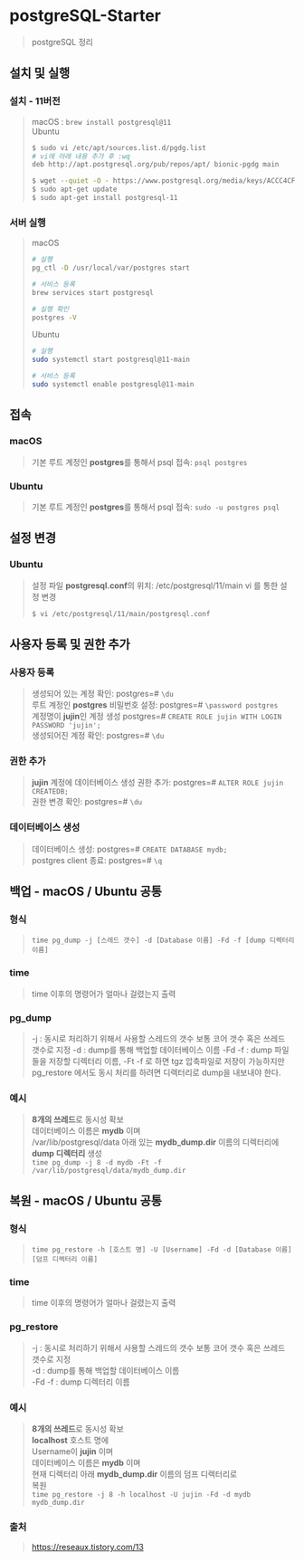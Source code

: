 # postgreSQL-Starter
> postgreSQL 정리
 
## 설치 및 실행
### 설치 - 11버전
> macOS : `brew install postgresql@11`  
> Ubuntu
> ```bash
> $ sudo vi /etc/apt/sources.list.d/pgdg.list
> # vi에 아래 내용 추가 후 :wq 
> deb http://apt.postgresql.org/pub/repos/apt/ bionic-pgdg main
> 
> $ wget --quiet -O - https://www.postgresql.org/media/keys/ACCC4CF8.asc | sudo apt-key add -
> $ sudo apt-get update
> $ sudo apt-get install postgresql-11
> ```

### 서버 실행
> macOS  
> ```bash
> # 실행
> pg_ctl -D /usr/local/var/postgres start
> 
> # 서비스 등록
> brew services start postgresql
> 
> # 실행 확인
> postgres -V
> ```
> Ubuntu  
> ```bash
> # 실행
> sudo systemctl start postgresql@11-main
> 
> # 서비스 등록
> sudo systemctl enable postgresql@11-main
> ```

## 접속
### macOS
> 기본 루트 계정인 <b>postgres</b>를 통해서 psql 접속: `psql postgres`  

### Ubuntu
> 기본 루트 계정인 <b>postgres</b>를 통해서 psql 접속: `sudo -u postgres psql`  

## 설정 변경
### Ubuntu
> 설정 파일 <b>postgresql.conf</b>의 위치: /etc/postgresql/11/main
> vi 를 통한 설정 변경
> ```bash
> $ vi /etc/postgresql/11/main/postgresql.conf
> 
> ```

## 사용자 등록 및 권한 추가
### 사용자 등록
> 생성되어 있는 계정 확인: postgres=# `\du`  
> 루트 계정인 <b>postgres</b> 비밀번호 설정: postgres=# `\password postgres`  
> 계정명이 <b>jujin</b>인 계정 생성 postgres=# `CREATE ROLE jujin WITH LOGIN PASSWORD 'jujin';`  
> 생성되어진 계정 확인: postgres=# `\du`  

### 권한 추가
> <b>jujin</b> 계정에 데이터베이스 생성 권한 추가: postgres=# `ALTER ROLE jujin CREATEDB;`  
> 권한 변경 확인: postgres=# `\du`  

### 데이터베이스 생성
> 데이터베이스 생성: postgres=# `CREATE DATABASE mydb;`   
> postgres client 종료: postgres=# `\q`  

## 백업 - macOS / Ubuntu 공통
### 형식
> `time pg_dump -j [스레드 갯수] -d [Database 이름] -Fd -f [dump 디렉터리 이름]`  

### time
> time 이후의 명령어가 얼마나 걸렸는지 출력

### pg_dump
> -j : 동시로 처리하기 위해서 사용할 스레드의 갯수 보통 코어 갯수 혹은 쓰레드 갯수로 지정
> -d : dump를 통해 백업할 데이터베이스 이름
> -Fd -f : dump 파일들을 저장할 디렉터리 이름, -Ft -f 로 하면 tgz 압축파일로 저장이 가능하지만 pg_restore 에서도 동시 처리를 하려면 
디렉터리로 dump을 내보내야 한다.

### 예시
> <b>8개의 쓰레드</b>로 동시성 확보   
> 데이터베이스 이름은 <b>mydb</b> 이며   
> /var/lib/postgresql/data 아래 있는 <b>mydb_dump.dir</b> 이름의 디렉터리에  
> <b>dump 디렉터리</b> 생성  
`time pg_dump -j 8 -d mydb -Ft -f /var/lib/postgresql/data/mydb_dump.dir`


## 복원 - macOS / Ubuntu 공통
### 형식
> `time pg_restore -h [호스트 명] -U [Username] -Fd -d [Database 이름] [덤프 디렉터리 이름]`  

### time
> time 이후의 명령어가 얼마나 걸렸는지 출력  

### pg_restore
> -j : 동시로 처리하기 위해서 사용할 스레드의 갯수 보통 코어 갯수 혹은 쓰레드 갯수로 지정  
> -d : dump를 통해 백업할 데이터베이스 이름  
> -Fd -f : dump 디렉터리 이름  

### 예시
> <b>8개의 쓰레드</b>로 동시성 확보  
> <b>localhost</b> 호스트 명에  
> Username이 <b>jujin</b> 이며  
> 데이터베이스 이름은 <b>mydb</b> 이며  
> 현재 디렉터리 아래 <b>mydb_dump.dir</b> 이름의 덤프 디렉터리로  
> 복원  
> `time pg_restore -j 8 -h localhost -U jujin -Fd -d mydb mydb_dump.dir`

### 출처
> https://reseaux.tistory.com/13 
